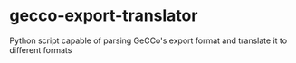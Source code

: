 # gecco-export-translator
Python script capable of parsing GeCCo's export format and translate it to different formats
